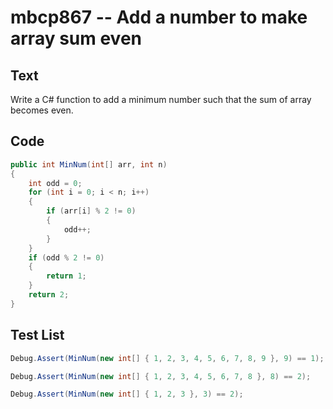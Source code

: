 # mbcp867 -- Add a number to make array sum even

## Text

Write a C# function to add a minimum number such that the sum of array becomes even.

## Code

```csharp
public int MinNum(int[] arr, int n)  
{  
    int odd = 0;  
    for (int i = 0; i < n; i++)  
    {  
        if (arr[i] % 2 != 0)  
        {  
            odd++;  
        }  
    }  
    if (odd % 2 != 0)  
    {  
        return 1;  
    }  
    return 2;  
}
```

## Test List

```csharp
Debug.Assert(MinNum(new int[] { 1, 2, 3, 4, 5, 6, 7, 8, 9 }, 9) == 1);
```

```csharp
Debug.Assert(MinNum(new int[] { 1, 2, 3, 4, 5, 6, 7, 8 }, 8) == 2);
```

```csharp
Debug.Assert(MinNum(new int[] { 1, 2, 3 }, 3) == 2);
```
